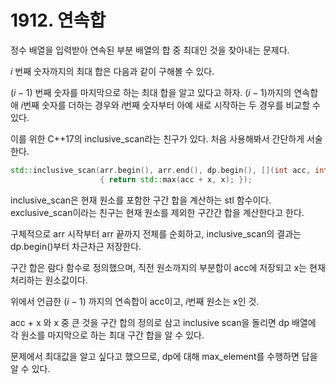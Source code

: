 # 1912. 연속합

정수 배열을 입력받아 연속된 부분 배열의 합 중 최대인 것을 찾아내는 문제다.

$i$ 번째 숫자까지의 최대 합은 다음과 같이 구해볼 수 있다.

$(i - 1)$ 번째 숫자를 마지막으로 하는 최대 합을 알고 있다고 하자. $(i - 1)$까지의 연속합애 $i$번째 숫자를 더하는 경우와 $i$번째 숫자부터 아예 새로 시작하는 두 경우를 비교할 수 있다.

이를 위한 C++17의 inclusive_scan라는 친구가 있다. 처음 사용해봐서 간단하게 서술한다.

```cpp
std::inclusive_scan(arr.begin(), arr.end(), dp.begin(), [](int acc, int x)
                    { return std::max(acc + x, x); });
```

inclusive_scan은 현재 원소를 포함한 구간 합을 계산하는 stl 함수이다. exclusive_scan이라는 친구는 현재 원소를 제외한 구간간 합을 계산한다고 한다.

구체적으로 arr 시작부터 arr 끝까지 전체를 순회하고, inclusive_scan의 결과는 dp.begin()부터 차근차근 저장한다.

구간 합은 람다 함수로 정의했으며, 직전 원소까지의 부분합이 acc에 저장되고 x는 현재 처리하는 원소값이다.

위에서 언급한 $(i - 1)$ 까지의 연속합이 acc이고, $i$번째 원소는 x인 것.

acc + x 와 x 중 큰 것을 구간 합의 정의로 삼고 inclusive scan을 돌리면 dp 배열에 각 원소를 마지막으로 하는 최대 구간 합을 알 수 있다.

문제에서 최대값을 알고 싶다고 했으므로, dp에 대해 max_element를 수행하면 답을 알 수 있다.
